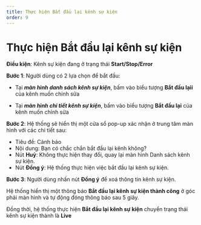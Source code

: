 ```yaml
---
title: Thực hiện Bắt đầu lại kênh sự kiện
order: 9
---
```


# Thực hiện Bắt đầu lại kênh sự kiện

**Điều kiện**: Kênh sự kiện đang ở trạng thái **Start/Stop/Error** 

**Bước 1**: Người dùng có 2 lựa chọn để bắt đầu:

- Tại ***màn hình danh sách kênh sự kiện***, bấm vào biểu tượng **Bắt đầu lạii** của kênh muốn chỉnh sửa

- Tại ***màn hình chi tiết kênh sự kiện***, bấm vào biểu tượng **Bắt đầu lại** của kênh muốn chỉnh sửa

**Bước 2**: Hệ thống sẽ hiển thị một cửa sổ pop-up xác nhận ở trung tâm màn hình với các chi tiết sau:

- Tiêu đề: Cảnh báo
- Nội dung: Bạn có chắc chắn bắt đầu lại kênh không?
- Nút **Huỷ**: Không thực hiện thay đổi, quay lại màn hình Danh sách kênh sự kiện.
- Nút **Đồng ý**: Hệ thống thực hiện việc bắt đầu lại kênh sự kiện.

**Bước 3**: Người dùng nhấn nút **Đồng ý** để xoá thông tin kênh sự kiện. 

Hệ thống hiển thị một thông báo **Bắt đầu lại kênh sự kiện thành công** ở góc phải màn hình và tự động đóng thông báo sau 5 giây.

Đồng thời, hệ thống thực hiện **Bắt đầu lại kênh sự kiện** chuyển trạng thái kênh sự kiện thành là **Live** 
